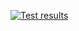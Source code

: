 [![Test results](https://github.com/MOMO281/tp-r504/actions/workflows/pytest.yml/badge.svg)](https://github.com/MOMO281/tp-r504/actions)
